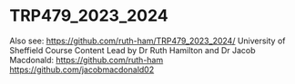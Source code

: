 # TRP479_2023_2024
Also see: https://github.com/ruth-ham/TRP479_2023_2024/
University of Sheffield Course Content
Lead by Dr Ruth Hamilton and Dr Jacob Macdonald:
https://github.com/ruth-ham
https://github.com/jacobmacdonald02
